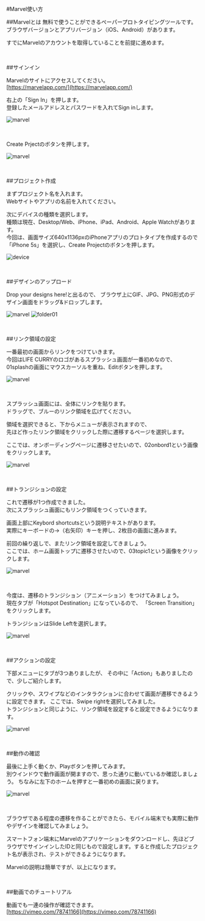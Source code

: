 
#Marvel使い方


##Marvelとは
無料で使うことができるペーパープロトタイピングツールです。  
ブラウザバージョンとアプリバージョン（iOS、Android）があります。

すでにMarvelのアカウントを取得していることを前提に進めます。

&nbsp;
&nbsp;

##サインイン

Marvelのサイトにアクセスしてください。  
[https://marvelapp.com/](https://marvelapp.com/)

右上の「Sign In」を押します。  
登録したメールアドレスとパスワードを入れてSign inします。

![marvel](img/cap-marvelapp.png)

&nbsp;
&nbsp;

Create Prjectのボタンを押します。

![marvel](img/cap-top.png)

&nbsp;
&nbsp;

##プロジェクト作成

まずプロジェクト名を入れます。  
Webサイトやアプリの名前を入れてください。

次にデバイスの種類を選択します。  
種類は現在、Desktop/Web、iPhone、iPad、Android、Apple Watchがあります。  
今回は、画面サイズ640x1136pxのiPhoneアプリのプロトタイプを作成するので「iPhone 5s」を選択し、Create Projectのボタンを押します。

![device](img/device.png)

&nbsp;
&nbsp;

##デザインのアップロード

Drop your designs here!と出るので、
ブラウザ上にGIF、JPG、PNG形式のデザイン画面をドラッグ&ドロップします。

![marvel](img/marvel02.png)
![folder01](img/folder01.png)

&nbsp;
&nbsp;

##リンク領域の設定

一番最初の画面からリンクをつけていきます。  
今回はLIFE CURRYのロゴがあるスプラッシュ画面が一番初めなので、
01splashの画面にマウスカーソルを重ね、Editボタンを押します。

![marvel](img/03.png)

&nbsp;
&nbsp;

スプラッシュ画面には、全体にリンクを貼ります。  
ドラッグで、ブルーのリンク領域を広げてください。

領域を選択できると、下からメニューが表示されますので、  
先ほど作ったリンク領域をクリックした際に遷移するページを選択します。

ここでは、オンボーディングページに遷移させたいので、02onbord1という画像をクリックします。

![marvel](img/04.png)

&nbsp;
&nbsp;

##トランジションの設定

これで遷移が1つ作成できました。  
次にスプラッシュ画面にもリンク領域をつくっていきます。

画面上部にKeybord shortcutsという説明テキストがあります。  
実際にキーボードの→（右矢印）キーを押し、2枚目の画面に進みます。

前回の繰り返しで、またリンク領域を設定してきましょう。  
ここでは、ホーム画面トップに遷移させたいので、03topic1という画像をクリックします。

![marvel](img/05.png)

&nbsp;
&nbsp;

今度は、遷移のトランジション（アニメーション）をつけてみましょう。  
現在タブが「Hotspot Destination」になっているので、
「Screen Transition」をクリックします。

トランジションはSlide Leftを選択します。

![marvel](img/06.png)

&nbsp;
&nbsp;

##アクションの設定

下部メニューにタブが3つありましたが、
その中に「Action」もありましたので、少しご紹介します。

クリックや、スワイプなどのインタラクションに合わせて画面が遷移できるように設定できます。
ここでは、Swipe rightを選択してみました。  
トランジションと同じように、リンク領域を設定すると設定できるようになります。

![marvel](img/07.png)

&nbsp;
&nbsp;

##動作の確認

最後に上手く動くか、Playボタンを押してみます。  
別ウインドウで動作画面が開ますので、思った通りに動いているか確認しましょう。
ちなみに左下のホームを押すと一番初めの画面に戻ります。

![marvel](img/08.png)

&nbsp;
&nbsp;

ブラウザである程度の遷移を作ることができたら、モバイル端末でも実際に動作やデザインを確認してみましょう。

スマートフォン端末にMarvelのアプリケーションをダウンロードし、先ほどブラウザでサインインしたIDと同じもので設定します。すると作成したプロジェクト名が表示され、テストができるようになります。

Marvelの説明は簡単ですが、以上になります。

&nbsp;
&nbsp;

##動画でのチュートリアル

動画でも一連の操作が確認できます。  
[https://vimeo.com/78741166](https://vimeo.com/78741166)
